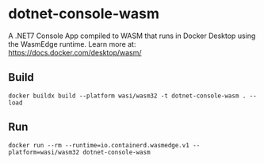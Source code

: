 # dotnet-console-wasm

A .NET7 Console App compiled to WASM that runs in Docker Desktop using the WasmEdge runtime. Learn more at: https://docs.docker.com/desktop/wasm/

## Build

```console
docker buildx build --platform wasi/wasm32 -t dotnet-console-wasm . --load
```

## Run

```console
docker run --rm --runtime=io.containerd.wasmedge.v1 --platform=wasi/wasm32 dotnet-console-wasm
```
